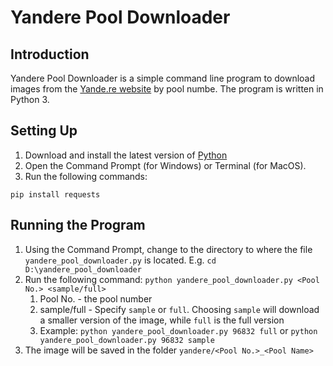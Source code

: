 # Yandere Pool Downloader

## Introduction
Yandere Pool Downloader is a simple command line program to download images from the [Yande.re website](https://yande.re) by pool numbe. The program is written in Python 3.

## Setting Up
1. Download and install the latest version of [Python](https://www.python.org/downloads/)
2. Open the Command Prompt (for Windows) or Terminal (for MacOS).
3. Run the following commands:
```
pip install requests
```

## Running the Program
1. Using the Command Prompt, change to the directory to where the file `yandere_pool_downloader.py` is located. E.g. `cd D:\yandere_pool_downloader`
2. Run the following command: `python yandere_pool_downloader.py <Pool No.> <sample/full>`
   1. Pool No. - the pool number
   2. sample/full - Specify `sample` or `full`. Choosing `sample` will download a smaller version of the image, while `full` is the full version
   3. Example: `python yandere_pool_downloader.py 96832 full` or `python yandere_pool_downloader.py 96832 sample`
3. The image will be saved in the folder `yandere/<Pool No.>_<Pool Name>`
